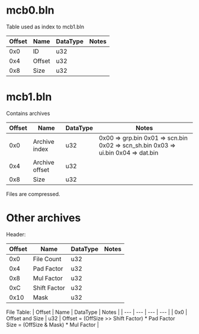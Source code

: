 # mcb0.bln

Table used as index to mcb1.bln

| Offset | Name | DataType | Notes |
| --- | --- | --- | --- |
| 0x0 | ID | u32 | |
| 0x4 | Offset | u32 |  |
| 0x8 | Size | u32 | |

# mcb1.bln

Contains archives

| Offset | Name | DataType | Notes |
| --- | --- | --- | --- |
| 0x0 | Archive index | u32 | 0x00 => grp.bin 0x01 => scn.bin 0x02 => scn_sh.bin 0x03 => ui.bin 0x04 => dat.bin |
| 0x4 | Archive offset | u32 |  |
| 0x8 | Size | u32 | |

Files are compressed.

# Other archives

Header:

| Offset | Name | DataType | Notes |
| --- | --- | --- | --- |
| 0x0 | File Count | u32 | |
| 0x4 | Pad Factor | u32 | |
| 0x8 | Mul Factor | u32 | |
| 0xC | Shift Factor | u32 | |
| 0x10 | Mask | u32 | |

File Table:
| Offset | Name | DataType | Notes |
| --- | --- | --- | --- |
| 0x0 | Offset and Size | u32 | Offset = (OffSize >> Shift Factor) * Pad Factor<br />Size = (OffSize & Mask) * Mul Factor |
